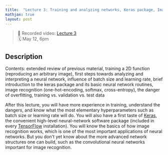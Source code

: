 ```yaml
---
title:  "Lecture 3: Training and analyzing networks, Keras package, Image recognition"
mathjax: true
layout: post
---
```


> 🎥 Recorded video: <a href="https://www.video.uni-erlangen.de/clip/id/11243" target="_blank">Lecture 3</a> <br>
> 🗓 May 12, 6pm

## Description

Contents: extended review of previous material, training a 2D function (reproducing an arbitrary image), first steps towards analyzing and interpreting a neural network, influence of batch size and learning rate, brief introduction to the keras package and its basic neural network routines, image recognition (one-hot-encoding, softmax, cross-entropy), the danger of overfitting, training vs. validation vs. test data

After this lecture, you will have more experience in training, understand the dangers, and know what the most elementary hyperparameters such as batch size or learning rate will do. You will also have a first taste of [Keras](https://keras.io/), the convenient high-level neural-network software package (included in every [TensorFlow](https://www.tensorflow.org/) installation). You will know the basics of how image recognition works, which is one of the most important applications of neural networks. But you don't yet know about the more advanced network structures one can build, such as the convolutional neural networks important for image recognition.